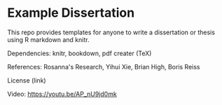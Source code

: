 # Example Dissertation

This repo provides templates for anyone to write a dissertation or thesis using R markdown and knitr. 

Dependencies: knitr, bookdown, pdf creater (TeX)

References: Rosanna's Research, Yihui Xie, Brian High, Boris Reiss

License (link)

Video: https://youtu.be/AP_nU9jd0mk
